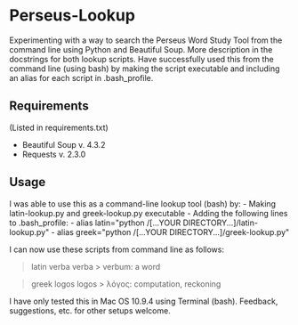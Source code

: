 # Perseus-Lookup
Experimenting with a way to search the Perseus Word Study Tool from the command line using Python and Beautiful Soup. More description in the docstrings for both lookup scripts. Have successfully used this from the command line (using bash) by making the script executable and including an alias for each script in .bash_profile.

## Requirements
(Listed in requirements.txt)
- Beautiful Soup v. 4.3.2
- Requests v. 2.3.0

## Usage
I was able to use this as a command-line lookup tool (bash) by:
    - Making latin-lookup.py and greek-lookup.py executable
    - Adding the following lines to .bash_profile:
        - alias latin="python /[...YOUR DIRECTORY...]/latin-lookup.py"
        - alias greek="python /[...YOUR DIRECTORY...]/greek-lookup.py"

I can now use these scripts from command line as follows:
> latin verba
> verba > verbum: a word

> greek logos
> logos > λόγος: computation, reckoning

I have only tested this in Mac OS 10.9.4 using Terminal (bash). Feedback, suggestions, etc. for other setups welcome.
